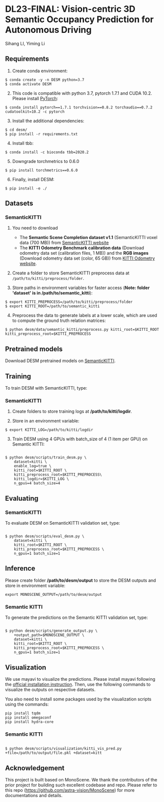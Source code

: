 # DL23-FINAL: Vision-centric 3D Semantic Occupancy Prediction for Autonomous Driving
Sihang LI, Yiming Li 


## Requirements

1. Create conda environment:

```
$ conda create -y -n DESM python=3.7
$ conda activate DESM
```
2. This code is compatible with python 3.7, pytorch 1.7.1 and CUDA 10.2. Please install [PyTorch](https://pytorch.org/): 

```
$ conda install pytorch==1.7.1 torchvision==0.8.2 torchaudio==0.7.2 cudatoolkit=10.2 -c pytorch
```

3. Install the additional dependencies:

```
$ cd desm/
$ pip install -r requirements.txt
```

4. Install tbb:

```
$ conda install -c bioconda tbb=2020.2
```

5. Downgrade torchmetrics to 0.6.0
```
$ pip install torchmetrics==0.6.0
```

6. Finally, install DESM:

```
$ pip install -e ./
```


## Datasets


### SemanticKITTI

1. You need to download

      - The **Semantic Scene Completion dataset v1.1** (SemanticKITTI voxel data (700 MB)) from [SemanticKITTI website](http://www.semantic-kitti.org/dataset.html#download)
      -  The **KITTI Odometry Benchmark calibration data** (Download odometry data set (calibration files, 1 MB)) and the **RGB images** (Download odometry data set (color, 65 GB)) from [KITTI Odometry website](http://www.cvlibs.net/datasets/kitti/eval_odometry.php).


2. Create a folder to store SemanticKITTI preprocess data at `/path/to/kitti/preprocess/folder`.

3. Store paths in environment variables for faster access (**Note: folder 'dataset' is in /path/to/semantic_kitti**):

```
$ export KITTI_PREPROCESS=/path/to/kitti/preprocess/folder
$ export KITTI_ROOT=/path/to/semantic_kitti 
```

4. Preprocess the data to generate labels at a lower scale, which are used to compute the ground truth relation matrices:

```
$ python desm/data/semantic_kitti/preprocess.py kitti_root=$KITTI_ROOT kitti_preprocess_root=$KITTI_PREPROCESS
```


## Pretrained models

Download DESM pretrained models on [SemanticKITTI](https://drive.google.com/file/d/1tc9aWV9G4hQ2q6_XUK3ZB4gXMW09P2mw/view?usp=sharing).

## Training

To train DESM with SemanticKITTI, type:

### SemanticKITTI

1. Create folders to store training logs at **/path/to/kitti/logdir**.

2. Store in an environment variable:

```
$ export KITTI_LOG=/path/to/kitti/logdir
```

3. Train DESM using 4 GPUs with batch_size of 4 (1 item per GPU) on Semantic KITTI:

```

$ python desm/scripts/train_desm.py \
    dataset=kitti \
    enable_log=true \
    kitti_root=$KITTI_ROOT \
    kitti_preprocess_root=$KITTI_PREPROCESS\
    kitti_logdir=$KITTI_LOG \
    n_gpus=4 batch_size=4    
```




## Evaluating 

### SemanticKITTI

To evaluate DESM on SemanticKITTI validation set, type:

```

$ python desm/scripts/eval_desm.py \
    dataset=kitti \
    kitti_root=$KITTI_ROOT \
    kitti_preprocess_root=$KITTI_PREPROCESS \
    n_gpus=1 batch_size=1
```



## Inference

Please create folder **/path/to/desm/output** to store the DESM outputs and store in environment variable:

```
export MONOSCENE_OUTPUT=/path/to/desm/output
```



### Semantic KITTI

To generate the predictions on the Semantic KITTI validation set, type:

```

$ python desm/scripts/generate_output.py \
    +output_path=$MONOSCENE_OUTPUT \
    dataset=kitti \
    kitti_root=$KITTI_ROOT \
    kitti_preprocess_root=$KITTI_PREPROCESS \
    n_gpus=1 batch_size=1
```


## Visualization




We use mayavi to visualize the predictions. Please install mayavi following the [official installation instruction](https://docs.enthought.com/mayavi/mayavi/installation.html). Then, use the following commands to visualize the outputs on respective datasets.


You also need to install some packages used by the visualization scripts using the commands:
```
pip install tqdm
pip install omegaconf
pip install hydra-core
```

### Semantic KITTI 

```

$ python desm/scripts/visualization/kitti_vis_pred.py +file=/path/to/output/file.pkl +dataset=kitt
```



## Acknowledgement
This project is built based on MonoScene. We thank the contributors of the prior project for building such excellent codebase and repo. Please refer to this repo (https://github.com/astra-vision/MonoScene) for more documentations and details.

